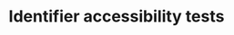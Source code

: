 ---
permalink: /components/identifier/accessibility-tests/
layout: accessibility-test
component:
  name: identifier
title: Identifier accessibility tests
category: Components
lead: Any USWDS identifier component should pass these manual accessibility tests.
changelog:
  key: 'component-identifier-accessibility'
---
